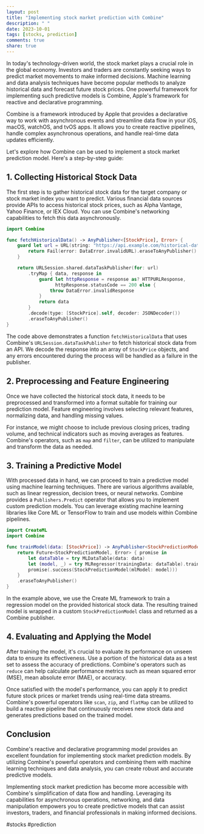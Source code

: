 ```yaml
---
layout: post
title: "Implementing stock market prediction with Combine"
description: " "
date: 2023-10-01
tags: [stocks, prediction]
comments: true
share: true
---
```


In today's technology-driven world, the stock market plays a crucial role in the global economy. Investors and traders are constantly seeking ways to predict market movements to make informed decisions. Machine learning and data analysis techniques have become popular methods to analyze historical data and forecast future stock prices. One powerful framework for implementing such predictive models is Combine, Apple's framework for reactive and declarative programming.

Combine is a framework introduced by Apple that provides a declarative way to work with asynchronous events and streamline data flow in your iOS, macOS, watchOS, and tvOS apps. It allows you to create reactive pipelines, handle complex asynchronous operations, and handle real-time data updates efficiently.

Let's explore how Combine can be used to implement a stock market prediction model. Here's a step-by-step guide:

## 1. Collecting Historical Stock Data

The first step is to gather historical stock data for the target company or stock market index you want to predict. Various financial data sources provide APIs to access historical stock prices, such as Alpha Vantage, Yahoo Finance, or IEX Cloud. You can use Combine's networking capabilities to fetch this data asynchronously.

```swift
import Combine

func fetchHistoricalData() -> AnyPublisher<[StockPrice], Error> {
    guard let url = URL(string: "https://api.example.com/historical-data") else {
        return Fail(error: DataError.invalidURL).eraseToAnyPublisher()
    }

    return URLSession.shared.dataTaskPublisher(for: url)
        .tryMap { data, response in
            guard let httpResponse = response as? HTTPURLResponse,
                  httpResponse.statusCode == 200 else {
                throw DataError.invalidResponse
            }
            return data
        }
        .decode(type: [StockPrice].self, decoder: JSONDecoder())
        .eraseToAnyPublisher()
}
```

The code above demonstrates a function `fetchHistoricalData` that uses Combine's `URLSession.dataTaskPublisher` to fetch historical stock data from an API. We decode the response into an array of `StockPrice` objects, and any errors encountered during the process will be handled as a failure in the publisher.

## 2. Preprocessing and Feature Engineering

Once we have collected the historical stock data, it needs to be preprocessed and transformed into a format suitable for training our prediction model. Feature engineering involves selecting relevant features, normalizing data, and handling missing values.

For instance, we might choose to include previous closing prices, trading volume, and technical indicators such as moving averages as features. Combine's operators, such as `map` and `filter`, can be utilized to manipulate and transform the data as needed.

## 3. Training a Predictive Model

With processed data in hand, we can proceed to train a predictive model using machine learning techniques. There are various algorithms available, such as linear regression, decision trees, or neural networks. Combine provides a `Publishers.Predict` operator that allows you to implement custom prediction models. You can leverage existing machine learning libraries like Core ML or TensorFlow to train and use models within Combine pipelines.

```swift
import CreateML
import Combine

func trainModel(data: [StockPrice]) -> AnyPublisher<StockPredictionModel, Error> {
    return Future<StockPredictionModel, Error> { promise in
        let dataTable = try MLDataTable(data: data)
        let (model, _) = try MLRegressor(trainingData: dataTable).train()
        promise(.success(StockPredictionModel(mlModel: model)))
    }
    .eraseToAnyPublisher()
}
```

In the example above, we use the Create ML framework to train a regression model on the provided historical stock data. The resulting trained model is wrapped in a custom `StockPredictionModel` class and returned as a Combine publisher.

## 4. Evaluating and Applying the Model

After training the model, it's crucial to evaluate its performance on unseen data to ensure its effectiveness. Use a portion of the historical data as a test set to assess the accuracy of predictions. Combine's operators such as `reduce` can help calculate performance metrics such as mean squared error (MSE), mean absolute error (MAE), or accuracy.

Once satisfied with the model's performance, you can apply it to predict future stock prices or market trends using real-time data streams. Combine's powerful operators like `scan`, `zip`, and `flatMap` can be utilized to build a reactive pipeline that continuously receives new stock data and generates predictions based on the trained model.

## Conclusion

Combine's reactive and declarative programming model provides an excellent foundation for implementing stock market prediction models. By utilizing Combine's powerful operators and combining them with machine learning techniques and data analysis, you can create robust and accurate predictive models.

Implementing stock market prediction has become more accessible with Combine's simplification of data flow and handling. Leveraging its capabilities for asynchronous operations, networking, and data manipulation empowers you to create predictive models that can assist investors, traders, and financial professionals in making informed decisions.

#stocks #prediction